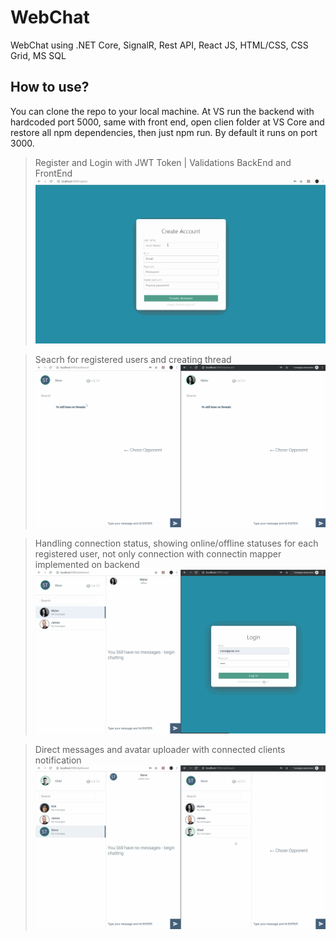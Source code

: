 # WebChat
WebChat using .NET Core, SignalR, Rest API, React JS, HTML/CSS, CSS Grid, MS SQL
## How to use?
You can clone the repo to your local machine. At VS run the backend with hardcoded port 5000, same with front end, open clien folder at VS Core and restore all npm dependencies, then just npm run. By default it runs on port 3000. 
>Register and Login with JWT Token | Validations BackEnd and FrontEnd
>![](Register.gif)

>Seacrh for registered users and creating thread
>![](search-create-thread.gif)

>Handling connection status, showing online/offline statuses for each registered user, not only connection with connectin mapper implemented on backend
>![](status.gif)

>Direct messages and avatar uploader with connected clients notification
>![](avatr.gif)
